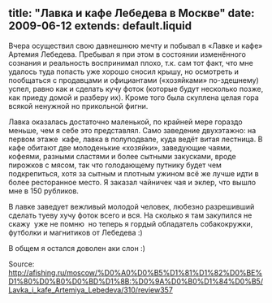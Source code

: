 title: "Лавка и кафе Лебедева в Москве"
date: 2009-06-12
extends: default.liquid
---
Вчера осуществил свою давнешнюю мечту и побывал в «Лавке и кафе» Артемия Лебедева. Пребывал я при этом в состоянии изменённого сознания и реальность воспринимал плохо, т.к. сам тот факт, что мне удалось туда попасть уже хорошо сносил крышу, но осмотреть и пообщаться с продавцами и официантами («хозяйками» по-здешнему) успел, равно как и сделать кучу фоток (которые будут несколько позже, как приеду домой и разберу их). Кроме того была скуплена целая гора всякой ненужной но прикольной фигни.

Лавка оказалась достаточно маленькой, по крайней мере гораздо меньше, чем я себе это представлял. Само заведение двухэтажно: на первом этаже ­ кафе, лавка в полуподвале, куда ведёт витая лестница. В кафе обитают две молоденькие «хозяйки», заведующие чаями, кофеями, разными сластями и более сытными закусками, вроде пирожков с мясом, так что голодающему путнику будет чем подкрепиться, хотя за сытным и плотным ужином всё же лучше идти в более ресторанное место. Я заказал чайничек чая и эклер, что вышло мне в 150 рубликов.

В лавке заведует вежливый молодой человек, любезно разрешивший сделать туеву хучу фоток всего и вся. На сколько я там закупился не скажу ­ уже не помню ­ но теперь я гордый обладатель собакокружки, футболки и магнитиков от Лебедева :)

В общем я остался доволен аки слон :)

Source: <http://afishing.ru/moscow/%D0%A0%D0%B5%D1%81%D1%82%D0%BE%D1%80%D0%B0%D0%BD%D1%8B:%D0%9A%D0%B0%D1%84%D0%B5/Lavka_i_kafe_Artemiya_Lebedeva/310/review357>
